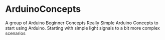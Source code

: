 # ArduinoConcepts
A group of Arduino Beginner Concepts
Really Simple Arduino Concepts to start using Arduino. Starting with simple light signals to
a bit more complex scenarios
